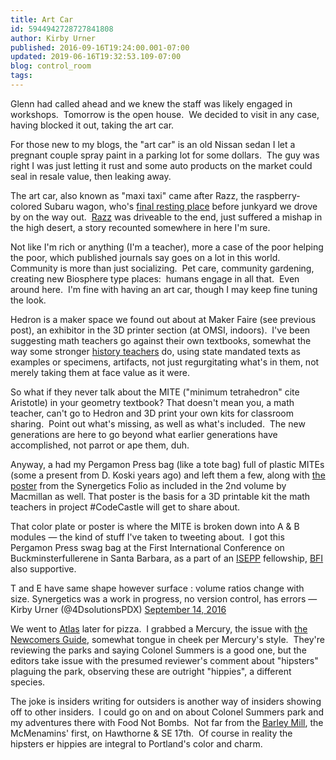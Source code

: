 ```yaml
---
title: Art Car
id: 5944942728727841808
author: Kirby Urner
published: 2016-09-16T19:24:00.001-07:00
updated: 2019-06-16T19:32:53.109-07:00
blog: control_room
tags: 
---
```


[](https://www.flickr.com/photos/kirbyurner/29643902771/)

Glenn had called ahead and we knew the staff was likely engaged in workshops.  Tomorrow is the open house.  We decided to visit in any case, having blocked it out, taking the art car.

For those new to my blogs, the "art car" is an old Nissan sedan I let a pregnant couple spray paint in a parking lot for some dollars.  The guy was right I was just letting it rust and some auto products on the market could seal in resale value, then leaking away.

The art car, also known as "maxi taxi" came after Razz, the raspberry-colored Subaru wagon, who's [final resting place](https://flic.kr/p/6QZCDj) before junkyard we drove by on the way out.  [Razz](http://mybizmo.blogspot.com/2007/02/another-superbowl.html) was driveable to the end, just suffered a mishap in the high desert, a story recounted somewhere in here I'm sure.

Not like I'm rich or anything (I'm a teacher), more a case of the poor helping the poor, which published journals say goes on a lot in this world.  Community is more than just socializing.  Pet care, community gardening, creating new Biosphere type places:  humans engage in all that.  Even around here.  I'm fine with having an art car, though I may keep fine tuning the look.

Hedron is a maker space we found out about at Maker Faire (see previous post), an exhibitor in the 3D printer section (at OMSI, indoors).  I've been suggesting math teachers go against their own textbooks, somewhat the way some stronger [history teachers](http://worldgame.blogspot.com/2016/09/revisiting-911.html) do, using state mandated texts as examples or specimens, artifacts, not just regurgitating what's in them, not merely taking them at face value as it were.

So what if they never talk about the MITE ("minimum tetrahedron" cite Aristotle) in your geometry textbook? That doesn't mean you, a math teacher, can't go to Hedron and 3D print your own kits for classroom sharing.  Point out what's missing, as well as what's included.  The new generations are here to go beyond what earlier generations have accomplished, not parrot or ape them, duh.

Anyway, a had my Pergamon Press bag (like a tote bag) full of plastic MITEs (some a present from D. Koski years ago) and left them a few, along with [the poster](http://www.rwgrayprojects.com/synergetics/plates/figs/plate03z.html) from the Synergetics Folio as included in the 2nd volume by Macmillan as well. That poster is the basis for a 3D printable kit the math teachers in project #CodeCastle will get to share about.

That color plate or poster is where the MITE is broken down into A & B modules — the kind of stuff I've taken to tweeting about.  I got this Pergamon Press swag bag at the First International Conference on Buckminsterfullerene in Santa Barbara, as a part of an [ISEPP](http://www.isepp.org/) fellowship, [BFI](http://www.bfi.org/) also supportive.

T and E have same shape however surface : volume ratios change with size. Synergetics was a work in progress, no version control, has errors
— Kirby Urner (@4DsolutionsPDX) [September 14, 2016](https://twitter.com/4DsolutionsPDX/status/776161245091160064)

We went to [Atlas](http://atlaspizzapdx.com/) later for pizza.  I grabbed a Mercury, the issue with [the Newcomers Guide](http://www.portlandmercury.com/portland/welcome-to-portland/Content?oid=16495991), somewhat tongue in cheek per Mercury's style.  They're reviewing the parks and saying Colonel Summers is a good one, but the editors take issue with the presumed reviewer's comment about "hipsters" plaguing the park, observing these are outright "hippies", a different species.

The joke is insiders writing for outsiders is another way of insiders showing off to other insiders.  I could go on and on about Colonel Summers park and my adventures there with Food Not Bombs.  Not far from the [Barley Mill](http://www.mcmenamins.com/313-barley-mill-pub-home), the McMenamins' first, on Hawthorne & SE 17th.  Of course in reality the hipsters er hippies are integral to Portland's color and charm.

[](https://www.flickr.com/photos/kirbyurner/5031900343/)